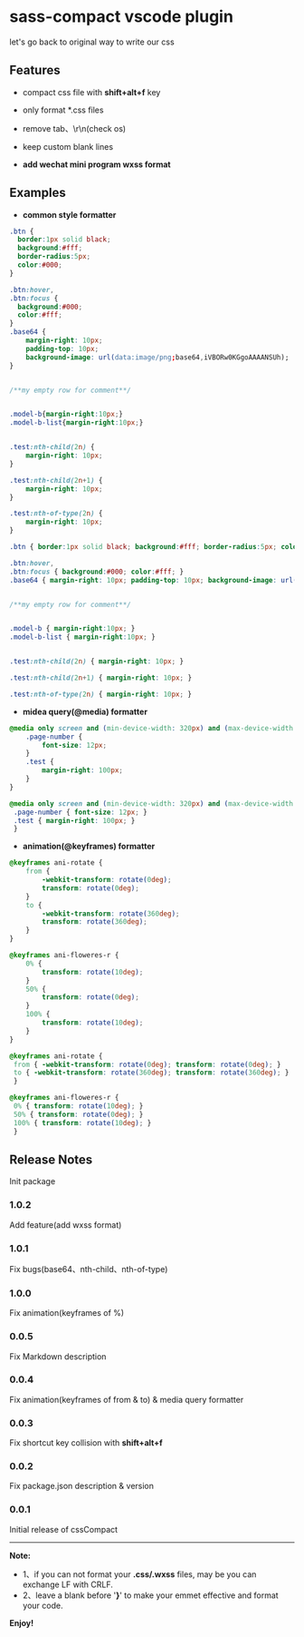# sass-compact vscode plugin

let's go back to original way to write our css

## Features

* compact css file with **shift+alt+f** key

* only format *.css files

* remove tab、\r\n(check os)

* keep custom blank lines

* **add wechat mini program wxss format**

## Examples

* **common style formatter**

~~~ css
.btn {
  border:1px solid black;
  background:#fff;
  border-radius:5px;
  color:#000;
}

.btn:hover,
.btn:focus {
  background:#000;
  color:#fff;
}
.base64 {
    margin-right: 10px;
    padding-top: 10px;
    background-image: url(data:image/png;base64,iVBORw0KGgoAAAANSUh);
}


/**my empty row for comment**/


.model-b{margin-right:10px;}
.model-b-list{margin-right:10px;}


.test:nth-child(2n) {
    margin-right: 10px;
}

.test:nth-child(2n+1) {
    margin-right: 10px;
}

.test:nth-of-type(2n) {
    margin-right: 10px;
}
~~~

~~~ css
.btn { border:1px solid black; background:#fff; border-radius:5px; color:#000; } 

.btn:hover,
.btn:focus { background:#000; color:#fff; } 
.base64 { margin-right: 10px; padding-top: 10px; background-image: url(data:image/png;base64,iVBORw0KGgoAAAANSUh); } 


/**my empty row for comment**/


.model-b { margin-right:10px; } 
.model-b-list { margin-right:10px; } 


.test:nth-child(2n) { margin-right: 10px; } 

.test:nth-child(2n+1) { margin-right: 10px; } 

.test:nth-of-type(2n) { margin-right: 10px; } 

~~~


* **midea query(@media) formatter**

~~~ css
@media only screen and (min-device-width: 320px) and (max-device-width: 480px) {
    .page-number {
        font-size: 12px;
    }
    .test {
        margin-right: 100px;
    }
}
~~~

~~~ css
@media only screen and (min-device-width: 320px) and (max-device-width: 480px){
 .page-number { font-size: 12px; } 
 .test { margin-right: 100px; } 
 }
~~~

* **animation(@keyframes) formatter**

~~~ css
@keyframes ani-rotate {
    from {
        -webkit-transform: rotate(0deg);
        transform: rotate(0deg);
    }
    to {
        -webkit-transform: rotate(360deg);
        transform: rotate(360deg);
    }
}

@keyframes ani-floweres-r {
    0% {
        transform: rotate(10deg);
    }
    50% {
        transform: rotate(0deg);
    }
    100% {
        transform: rotate(10deg);
    }
}
~~~

~~~ css
@keyframes ani-rotate { 
 from { -webkit-transform: rotate(0deg); transform: rotate(0deg); } 
 to { -webkit-transform: rotate(360deg); transform: rotate(360deg); } 
 }

@keyframes ani-floweres-r { 
 0% { transform: rotate(10deg); } 
 50% { transform: rotate(0deg); } 
 100% { transform: rotate(10deg); } 
 }
~~~


## Release Notes

Init package

### 1.0.2

Add feature(add wxss format)

### 1.0.1

Fix bugs(base64、nth-child、nth-of-type)

### 1.0.0

Fix animation(keyframes of %)

### 0.0.5

Fix Markdown description

### 0.0.4

Fix animation(keyframes of from & to) & media query formatter

### 0.0.3

Fix shortcut key collision with **shift+alt+f**

### 0.0.2

Fix package.json description & version

### 0.0.1

Initial release of cssCompact


-----------------------------------------------------------------------------------------------------------

**Note:** 

* 1、if you can not format your **.css/.wxss** files, may be you can exchange LF with CRLF.
* 2、leave a blank before '**}**' to make your emmet effective and format your code.

**Enjoy!**